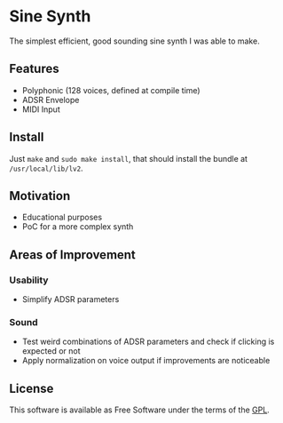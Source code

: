 Sine Synth
===========

The simplest efficient, good sounding sine synth I was able to make.

Features
--------

- Polyphonic (128 voices, defined at compile time)
- ADSR Envelope
- MIDI Input

Install
-------

Just `make` and `sudo make install`, that should install the bundle at `/usr/local/lib/lv2`.

Motivation
----------

- Educational purposes
- PoC for a more complex synth

Areas of Improvement
--------------------

### Usability

- Simplify ADSR parameters

### Sound

- Test weird combinations of ADSR parameters and check if clicking is expected or not
- Apply normalization on voice output if improvements are noticeable

License
-------

This software is available as Free Software under the terms of the [GPL](https://opensource.org/licenses/GPL-3.0).
